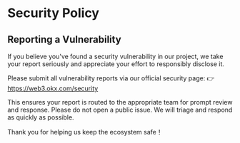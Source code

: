 # Security Policy

## Reporting a Vulnerability

If you believe you've found a security vulnerability in our project, we take your report seriously and appreciate your effort to responsibly disclose it.

Please submit all vulnerability reports via our official security page:
👉 https://web3.okx.com/security

This ensures your report is routed to the appropriate team for prompt review and response. Please do not open a public issue. We will triage and respond as quickly as possible.

Thank you for helping us keep the ecosystem safe！
